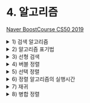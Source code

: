 # 4. 알고리즘

[Naver BoostCourse CS50 2019](https://www.edwith.org/boostcourse-cs-050)

<details>
  <summary>1) 검색 알고리즘</summary>

# 학습 목표

주어진 배열 속에서 특정 값을 찾는 방법을 설명할 수 있다.

# 검색 알고리즘

**배열**은 한 자료형의 여러 값들이 메모리 상에 모여 있는 구조이다.

컴퓨터는 이 값들에 접근할 때 배열의 인덱스 하나하나를 접근한다.

만약 어떤 값이 배열 안에 속해 있는지를 찾아 보기 위해서는 배열이 정렬되어 있는지 여부에 따라 아래와 같은 방법을 사용할 수 있다.

# 선형 검색

배열의 인덱스를 처음부터 끝까지 하나씩 증가시키면서 방문하여 그 값이 속하는지를 검사한다.

아래 의사코드와 같이 나타낼 수 있다.

```
For i from 0 to n–1

    If i'th element is 50

        Return true

Return false
```

# 이진 검색

만약 배열이 정렬되어 있다면, 배열 중간 인덱스부터 시작하여 찾고자 하는 값과 비교하며 그보다 작은(작은 값이 저장되어 있는) 인덱스 또는 큰(큰 값이 저장되어 있는) 인덱스로 이동을 반복하면 된다.

아래 의사코드와 같이 나타낼 수 있다.

```
If no items

    Return false

If middle item is 50

    Return true

Else if 50 < middle item

    Search left half

Else if 50 > middle item

    Search right half
```

# 생각해보기

만약 정렬되지 않은 배열이 있다면, 선형 검색이 빠를까 이진 검색이 빠를까?

- 정답을 찾는 속도는 선형 검색이 더 빠를 것이다. 선형 검색은 데이터를 차례대로 계속해서 찾기만 하지만, 이진 검색의 경우 해당 인덱스의 데이터와 찾고자 하는 값을 비교하는 과정을 반복하기 때문이다.
- 또한, 정렬되지 않은 상태에서 이진 검색으로 찾게 되면 데이터가 배열 안에 존재하는 데에도 불구하고 그 데이터가 없는 것으로 잘못 결론을 내릴 수도 있다.
- 하지만 배열이 정렬되어 있는 경우라면 이진 검색이 올바른 결과를 도출하면서도 그 속도가 평균적으로 훨씬 빠를 것이다.

</details>

<details>
  <summary>2) 알고리즘 표기법</summary>

# 학습 목표

알고리즘의 실행 시간의 상한과 하한을 표기할 수 있다.

# 알고리즘 표기법

1주차에 아래 그림과 같이 알고리즘을 실행하는데 걸리는 시간을 표현해 봤다.

<img src="imgs/BigO.png" width="500">

위와 같은 그림을 공식으로 표기한 것이 **Big O 표기법**이다.

여기서 O는 "**on the order of**"의 약자로, 쉽게 생각하면 "**~만큼의 정도로 커지는**" 것이라고 볼 수 있다.

O(n)은 n만큼 커지는 것이므로 n이 늘어날수록 선형적으로 증가하게 된다. O(n/2)도 결국 n이 매우 커지면 1/2은 큰 의미가 없어지므로 O(n)이라고 볼 수 있다.

주로 아래 목록과 같은 Big O 표기가 실행 시간을 나타내기 위해 많이 사용된다.

- O(n^2)
- O(n log n)
- O(n) - 선형 검색
- O(log n) - 이진 검색
- O(1)

**Big O**가 알고리즘 **실행 시간의 상한**을 나타낸 것이라면, 반대로 **Big Ω**는 알고리즘 **실행 시간의 하한**을 나타내는 것이다.

예를 들어 선형 검색에서는 n개의 항목이 있을 때 최대 n번의 검색을 해야 하므로 상한이 O(n)이 되지만 운이 좋다면 한 번만에 검색을 끝낼 수도 있으므로 하한은 Ω(1)이 된다.

역시 아래 목록과 같은 Big Ω 표기가 많이 사용된다.

- Ω(n^2)
- Ω(n log n)
- Ω(n) - 배열 안에 존재하는 값의 개수 세기
- Ω(log n)
- Ω(1) - 선형 검색, 이진 검색

# 생각해보기

실행시간의 상한이 낮은 알고리즘이 더 좋을까? 하한이 낮은 알고리즘이 더 좋을까?

- 실행시간의 상한이 낮은 알고리즘이 더 좋을 것이다. 왜냐하면 실행시간의 상한이 높은 비효율적인 알고리즘은 다루는 데이터의 크기가 커짐에 따라서 최악의 경우에 걸리는 실행시간이 기하급수적으로 늘어날 수 있기 때문이다.
- 또한 상한 시간이 같다면, 평균적으로 실행 시간이 낮은 알고리즘이 좋은 알고리즘일 것이다.

</details>

<details>
  <summary>3) 선형 검색</summary>

# 학습 목표

주어진 배열 또는 구조체에서 선형 검색을 할 수 있다.

# 선형 검색

찾고자 하는 자료를 검색하는 데 사용되는 다양한 알고리즘이 있다. 그 중 하나가 **선형 검색**이다.

선형 검색은 **원하는 원소가 발견될 때까지 처음부터 마지막 자료까지 차례대로 검색**한다.

이렇게 하여 선형 검색은 찾고자 하는 자료를 찾을 때까지 모든 자료를 확인해야 한다.

# 효율성 그리고 비효율성

**선형 검색 알고리즘**은 **정확하지만 아주 효율적이지 못한 방법**이다.

리스트의 길이가 n이라고 했을 때, 최악의 경우 리스트의 모든 원소를 확인해야 하므로 n번만큼 실행된다.

여기서 최악의 상황은 찾고자 하는 자료가 맨 마지막에 있거나 리스트 안에 없는 경우를 말한다.

만약 100만 개의 원소가 있는 리스트라고 가정해본다면 효율성이 매우 떨어짐을 느낄 수 있다.

반대로 최선의 상황은 처음 시도했을 때 찾고자 하는 값이 있는 경우이다.

평균적으로 선형 검색이 최악의 상황에서 종료되는 것에 가깝다고 가정할 수 있다.

선형 검색은 **자료가 정렬되어 있지 않거나 그 어떤 정보도 없이 하나씩 찾아야 하는 경우에 유용**하다.

이러한 경우 무작위로 탐색하는 것보다 순서대로 탐색하는 것이 효율적이다.

이제 우리는 검색 이전에 정렬이 필요한 이유를 알 수 있다.

정렬은 시간이 오래 걸리고 공간을 더 차지한다.

하지만 이 추가적인 과정을 진행하면 우리는 여러 번 리스트를 검색해야 하거나 매우 큰 리스트를 검색해야 할 경우 시간을 단축할 수 있을 것이다.

주어진 배열에서 특정 값을 찾기 위해 선형 검색을 사용한다면, 아래와 같은 코드를 작성할 수 있다.

```c
#include <cs50.h>
#include <stdio.h>

int main(void)
{
    //numbers 배열 정의 및 값 입력
    int numbers[] = {4, 8, 15, 16, 23, 42};

    //값 50 검색
    for (int i = 0; i < 6; i++)
    {
        if (numbers[i] == 50)
        {
            printf("Found\n");
            return 0;
        }
    printf("Not found\n");
    return 1;
    }
}
```

배열의 크기만큼 for 루프를 돌면서 배열의 인덱스를 차례대로 방문하며 찾는 값이 있는지를 검사하면 된다.

문자열로 이루어진 배열도 비슷한 방식으로 검색할 수 있다.

만약 전화번호부에서 특정 이름을 찾아 해당하는 전화번호를 출력하는 프로그램을 작성하려면 어떻게 할 수 있을까?

가장 간단한 예는 아래와 같은 프로그램이 될 것이다.

```c
#include <cs50.h>
#include <stdio.h>
#include <string.h>

int main(void)
{
    string names[] = {"EMMA", "RODRIGO", "BRIAN", "DAVID"};
    string numbers[] = {"617-555-0100", "617-555-0101", "617-555-0102", "617-555-0103"};

    for (int i = 0; i < 4; i++)
    {
        if (strcmp(names[i], "EMMA") == 0)
        {
            printf("Found %s\n", numbers[i]);
            return 0;
        }
    }
    printf("Not found\n");
    return 1;
}
```

names 배열과 numbers 배열을 따로 정의하고 names 배열에서 검색을 해서 해당하는 인덱스의 numbers 배열 값을 출력하는 것이다.

하지만 이 경우에는 names 배열과 numbers 배열이 서로 같은 인덱스를 가져야 한다는 한계가 있다.

더 좋은 방법은 아래 코드와 같이 새로운 자료형으로 **구조체**를 정의해서 이름과 번호를 묶어주는 것이다.

```c
#include <cs50.h>
#include <stdio.h>
#include <string.h>

typedef struct
{
    string name;
    string number;
}
person;

int main(void)
{
    person people[4];

    people[0].name = "EMMA";
    people[0].number = "617-555-0100";
    people[1].name = "RODRIGO";
    people[1].number = "617-555-0101";
    people[2].name = "BRIAN";
    people[2].number = "617-555-0102";
    people[3].name = "DAVID";
    people[3].number ="617-555-0103";

    //EMMA 검색
    for (int i = 0; i < 4; i++)
    {
        if (strcmp(people[i].name, "EMMA") == 0)
        {
            printf("Found %s\n", people[i].number);
            return 0;
        }
    }
    printf("Not found\n");
    return 1;
}
```

person이라는 이름의 구조체를 자료형으로 정의하고 person 자료형의 배열을 선언하면 그 안에 포함된 속성값은 '.'으로 연결해서 접근할 수 있다.

person a; 라는 변수가 있다면, a.name 또는 a.number 이 각각 이름과 전화번호를 저장하는 변수가 된다.

이렇게 함으로써 더욱 확장성 있는 전화번호부 검색 프로그램을 만들 수 있다.

# 생각해보기

전화번호부와 같이 구조체를 정의하여 관리 및 검색을 하면 더 편리한 예는 또 무엇이 있을까?

- 쇼핑몰 회원의 아이디와 전화번호 및 주소 등

</details>

<details>
  <summary>4) 버블 정렬</summary>

# 학습 목표

버블 정렬의 원리와 실행 시간을 설명하고 구현할 수 있다.

# 버블 정렬

정렬되지 않은 리스트를 탐색하는 것보다 정렬한 뒤 탐색하는 것이 더 효율적이다.

정렬 알고리즘 중 하나는 **버블 정렬**이다.

버블 정렬은 **두 개의 인접한 자료 값을 비교하면서 위치를 교환하는 방식으로 정렬**하는 방법을 말한다.

버블 정렬은 단 두 개의 요소만 정렬해주는 좁은 범위의 정렬에 집중한다.

이 접근법은 간단하지만 단 하나의 요소를 정렬하기 위해 너무 많이 교환하는 낭비가 발생할 수도 있다.

아래와 같은 8개의 숫자가 임의의 숫자로 나열되어 있다.

이 숫자들을 **오름차순**으로 정렬하기 위해 바로 옆에 있는 숫자들과 비교하는 방법을 사용해 보겠다.

> 6 3 8 5 2 7 4 1

먼저 가장 앞의 6과 3을 비교해서 순서를 바꾼다

> 교환 전: 3 6 **8** **5** 2 7 4 1
> 교환 후: 3 6 **5** **8** 2 7 4 1

이런 식으로 숫자 끝까지 진행하면 아래와 같이 정렬된다.

> 3 6 5 2 7 4 1 8

하지만 아직 오름차순으로 정렬이 되지 않았기 때문에, 다시 처음부터 동일한 작업을 반복한다.

> **3** **6** 5 2 7 4 1 8
> 3 **6** **5** 2 7 4 1 8 (교환)
> 3 5 **6** **2** 7 4 1 8 (교환)
> 3 5 2 **6** **7** 4 1 8
> 3 5 2 6 **7** **4** 1 8 (교환)
> 3 5 2 6 4 **7** **1** 8 (교환)
> 3 5 2 6 4 1 **7** **8**

조금 더 잘 정렬이 되어있다. 이 과정을 끝까지 반복하면 최종적으로 아래와 같이 오름차순 정렬이 될 것이다.

> 1 2 3 4 5 6 7 8

이러한 정렬 방식을 '**버블 정렬**' 이라고 한다.

마치 거품이(비교 및 교환이) 터지면서 위로 올라오는 (배열의 옆으로 이동하는) 방식이기 때문이다.

아래와 같이 의사 코드로 나타낼 수 있다.

```
Repeat n–1 times

    For i from 0 to n–2

        If i'th and i+1'th elements out of order

            Swap them
```

중첩 루프를 돌아야 하고, n개의 값이 주어졌을 때 각 루프는 각가 n-1번, n-1번 반복되므로 (n -1 ) \* (n -1) = n^2 - 2n + 1 번의 비교 및 교환이 필요하다.

여기서 가장 크기가 큰 요소는 n^2 이므로 위와 같은 코드로 작성한 버블 정렬 실행 시간의 상한은 **O(n^2)**이라고 말할 수 있다.

정렬이 되어 있는지 여부에 관계 없이 루프를 돌며 비교를 해야 하므로 위와 같은 코드로 작성한 버블 정렬의 실행 시간의 하한도 여전히 **Ω(n^2)**이 된다.

# 생각해보기

버블 정렬이 효율적인 경우는 어떤 경우인가? 반대로 어떤 경우에 비효율적이게 될까?

- 효율적인 경우: 검색을 여러 번 수행해야 하는 경우
- 비효율적인 경우: 이미 정렬되어 있는 경우, 검색이 적게 필요한 경우

</details>

<details>
  <summary>5) 선택 정렬</summary>

# 학습 목표

선택 정렬의 원리와 실행 시간을 설명하고 구현할 수 있다.

# 선택 정렬

보통 배열이 정렬되어 있으면 정렬되지 않은 배열보다 더 쉽게 탐색할 수 있다.

정렬을 위한 알고리즘 중 **선택정렬**은 배열 안의 자료 중 가장 작은 수(혹은 가장 큰 수)를 찾아 첫 번째 위치(혹은 가장 마지막 위치)의 수와 교환해주는 방식의 정렬이다.

**선택 정렬**은 **교환 횟수를 최소화**하는 반면 각 자료를 비교하는 횟수는 증가한다.

다음과 같은 정렬되지 않은 숫자들을 오름차순 정렬해보도록 하자

> 6 3 8 5 2 7 4 1

먼저 아래 숫자들 중에서 가장 작은 값을 찾는다

> 6 3 8 5 2 7 4 **1**

가장 작은 값인 1은 가장 앞에 있어야 하므로 현재 리스트의 첫 번째 값인 6과 교환한다.

> **1** 3 8 5 2 7 4 **6**

그리고 정렬되어 있는 1은 제외하고, 두 번째 숫자부터 시작해서 또 가장 작은 값을 찾는다.

> 1 3 8 5 **2** 7 4 6

가장 작은 값인 2는 정렬되지 않는 숫자들 중에서 가장 앞에 있어야 하므로 3과 교환한다.

> 1 **2** 8 5 **3** 7 4 6

이 과정을 더 이상 교환이 일어나지 않을 때까지 반복하면, 아래와 같이 오름차순 정렬이 완료된다.

> 1 2 3 4 5 6 7 8

이러한 정렬 방법을 '**선택 정렬**' 이라고 한다. 의사 코드로 아래와 같이 표현할 수 있다.

```
For i from 0 to n–1

    Find smallest item between i'th item and last item

    Swap smallest item with i'th item
```

여기서도 **두 번의 루프**를 돌아야 한다.

바깥 루프에서는 숫자들을 처음부터 순서대로 방문하고, 안쪽 루프에서는 가장 작은 값을 찾아야 한다.

따라서 소요 시간의 상한은 **O(n^2)**이 된다. 하한도 마찬가지로 **Ω(n^2)**이다. 버블 정렬과 동일하다.

# 생각해보기

선택정렬을 좀 더 효율적으로 어떻게 바꿀 수 있을까?

- 배열을 도는 루프를 중첩하기 보다는, 배열을 한 바퀴 돌면서 가장 작은 숫자만 찾는 것에서 그치지 않고 각 숫자들의 크기의 순서를 기록하고 그 순서에 맞게 새로운 배열의 인덱스에 각 숫자들을 할당하면 반복적으로 비교하지 않아도 되어서 시간적으로 더 효율적인 정렬이 될 것이다.

</details>

<details>
  <summary>6) 정렬 알고리즘의 실행시간</summary>

# 학습 목표

여러 정렬 알고리즘과 검색 알고리즘의 실행 시간을 Big O와 Big Ω로 정의할 수 있다.

# 실행시간의 상한

- O(n^2): 선택 정렬, 버블 정렬
- O(n log n)
- O(n): 선형 검색
- O(log n): 이진 검색
- O(1)

# 실행시간의 하한

- Ω(n^2): 선택 정렬, 버블 정렬
- Ω(n log n)
- Ω(n)
- Ω(log n)
- Ω(1): 선형 검색, 이진 검색

여기서 **버블 정렬**을 좀 더 잘 할 수 있는 방법을 알아보자

만약 정렬이 모두 되어 있는 숫자 리스트가 주어진다면 어떨까?

원래의 의사 코드는 다음과 같다

```
Repeat n–1 times

    For i from 0 to n–2

        If i'th and i+1'th elements out of order

            Swap them
```

여기서 안쪽 루프에서 만약 교환이 하나도 일어나지 않는다면 이미 정렬이 잘 되어 있는 상황일 것이다.

따라서 바깥쪽 루프를 '교환이 일어나지 않을 때'까지만 수행하도록 다음과 같이 바꿀 수 있다.

```
Repeat until no swaps

    For i from 0 to n–2

        If i'th and i+1'th elements out of order

            Swap them
```

따라서 최종적으로 버블 정렬의 하한은 **Ω(n)**이 된다.

상황에 따라서는 선택 정렬보다 더 빠른 방법이 되는 것이다.

# 실행시간의 하한

- Ω(n^2): 선택 정렬
- Ω(n log n)
- **Ω(n): 버블 정렬**
- Ω(log n)
- Ω(1): 선형 검색, 이진 검색

# 생각해보기

선택 정렬의 실행 시간의 하한도 버블 정렬처럼 더 단축시킬 수 있을까?

- 선택 정렬의 경우 버블 정렬과 같은 방식으로 실행 시간을 단축시킬 수는 없을 것이다. (바깥쪽 루프를 돌 때마다, 어떤 숫자가 정렬되지 않고 남은 숫자들 중 가장 작은 숫자인지를 확인해야 하기 때문에)
- 다만, 각 숫자의 순서를 루프를 돌면서 여러 번 세지 않고, 한 번 셀 때 각 숫자가 몇번째로 작은(큰) 숫자인지를 기록해 놓으면 실행시간을 단축시킬 수 있을 것이다

</details>

<details>
  <summary>7) 재귀</summary>

# 학습 목표

함수를 재귀적으로 사용하는 코드를 작성할 수 있다.

# 재귀

함수를 사용할 때 어디에서 호출할까? main 안에서 프로그램을 작성하면서 필요한 순간에 호출하여 사용한다.

그런데 main 또한 함수이다. main이라는 함수 안에서 또 다른 함수를 사용한 것이다.

이 사실을 알게 되었을 때, 우리는 **함수가 본인 스스로를 호출해서 사용할 수 있는지**에 대해 의문을 가질 수 있다.

이에 대한 대답은 할 수 있다 이며, 이러한 것을 **재귀(recursion)**라고 부른다.

아래와 같이 피라미드 모양을 출력하기 위해 다음과 같은 코드를 작성할 수 있다.

> #

##

###

####

```c
#include <cs50.h>
#include <stdio.h>

void draw(int h);

int main(void)
{
    //사용자로부터 피라미드의 높이를 입력 받아 저장
    int height = get_int("Height: ");

    //피라미드 그리기
    draw(height);
}

void draw(int h)
{
    //높이가 h인 피라미드 그리기
    for (int i = 1; i <= h; i++)
    {
        for (int j = 1; j <= i; j++)
        {
            printf("#");
        }
        printf("\n");
    }
}
```

높이를 입력 받아 중첩 루프를 통해 피라미드를 출력해주는 draw 함수를 정의한 것이다.

여기서 꼭 중첩 루프를 써야만 할까? 사실 바깥 쪽 루프는 안 쪽 루프에서 수행하는 내용을 반복하도록 하는 것일 뿐이다.

따라서 바깥 쪽 루프를 없앤 draw 함수를 만들고, 이를 '재귀적으로' 호출하도록 해서 똑같은 작업을 수행할 수 있다.

즉, draw 함수 안에서 draw 함수를 호출하는 것이다. 아래 코드와 같이 수정할 수 있다.

```c
#include <cs50.h>
#include <stdio.h>

void draw(int h);

int main(void)
{
    int height = get_int("Height: ");

    draw(height);
}

void draw(int h)
{
    //높이가 0이라면 (그릴 필요가 없다면)
    if (h == 0)
    {
        return;
    }

    //높이가 h-1인 피라미드 그리기
    draw(h - 1);

    //피라미드에서 폭이 h인 한 층 그리기
    for (int i = 0; i < h; i++)
    {
        printf("#");
    }
    printf("\n");
}
```

draw 함수 안에서 draw 함수를 다시 호출하는 부분을 유의해야 한다.

h라는 높이를 받았을 때, h-1 높이로 draw 함수를 먼저 호출하고, 그 후에 h 만큼의 #을 출력한다. 여기서 내부적으로 호출된 draw 함수를 따라가다 보면 **h = 0**인 상황이 오게 된다.

따라서 그 때는 아무것도 출력을 하지 않도록 하는 **조건문을 추가**해줘야 한다.

이렇게 재귀를 사용하면 중첩 루프를 사용하지 않고도 하나의 함수로 동일한 작업을 수행할 수 있다.

# 생각해보기

반복문을 쓸 수 있는데도 재귀를 사용하는 이유는 무엇일까?

- 반복문을 사용할 때보다 재귀함수로 구현된 코드를 볼 때 함수 내부적으로 어떤 일들이 진행되는지, 어떤 부분이 반복되는지 알기가 쉬운 것 같다.

# 스택

재귀 함수에서 동일한 함수를 계속해서 호출할 때마다 **함수를 위한 메모리가 계속해서 할당**된다. 함수가 호출될 때마다 사용되는 메모리를 **스택**이라고 부른다.

컴퓨터가 일을 처리하는 데 관리를 하는 역할인 운영체제는 함수를 실행할 수 있도록 일정량의 바이트를 주고, 그 공간에 함수의 변수나 다른 것들을 저장할 수 있도록 한다.

그래서 재귀함수를 이용하다 보면 함수가 종료되지 않고, 함수가 계속해서 호출되는 경우가 발생하기도 한다. 이 경우 스택 공간은 초과되고 프로그램 충돌이 발생된다.

그렇기 때문에 재귀를 사용할 때는 과도하게 스택 메모리가 사용되지 않도록 주의해야 한다. 메모리 사용 문제 때문에 재귀는 매우 유의해야 하지만, 특정 자료구조를 다룰 때 매우 유용하게 사용된다.

</details>

<details>
  <summary>8) 병합 정렬</summary>

# 학습 목표

재귀를 활용한 병합 정렬을 구현할 수 있다.

# 병합 정렬

전화번호부의 분할 정복 탐색처럼 데이터를 반으로 나누어 간다는 것과 공통점이 있는 방법인 **병합 정렬(합병 정렬)**이 있다.

병합 정렬은 **원소가 한 개가 될 때까지 계속해서 반으로 나누다가 다시 합쳐나가며 정렬을 하는 방식이다.**

그리고 이 과정은 재귀적으로 구현되기 때문에 나중에 재귀를 학습하면 더 이해하기 쉽다.

다음 숫자들을 오름차순으로 정렬해 보자.

> 7 4 5 2 6 3 8 1

먼저 숫자들을 반으로 나눈다.

> **7 4 5 2** | 6 3 8 1

그리고 나눠진 부분 중 첫 번째를 한 번 더 반으로 나눠 본다.

> **7** | **4** | 5 2 | 6 3 8 1

이제 숫자가 두 개 밖에 남지 않았으므로 더 이상 나누지 않고, 두 숫자를 다시 **병합**한다.

단, 이 때 **작은 숫자가 먼저 오도록**한다. 4와 7의 순서를 바꿔서 병합하는 것이다.

> **4** **7** | 5 2 | 6 3 8 1

마찬가지로 5 2 부분도 반으로 나눈 후에 작은 숫자가 먼저 오도록 다시 병합할 수 있다.

> 4 7 | **2** **5** | 6 3 8 1

그럼 이제 4 7 과 2 5 두 개의 부분들을 병합한다.

각 부분들의 숫자들을 앞에서부터 순서대로 읽어들여 비교하여 더 작은 숫자를 병합되는 부분에 가져온다.

즉, 4와 2를 먼저 비교해서 2를 가져온다. 그 후에 4와 5를 비교해서 4를 가져온다.

그리고 7과 5를 비교해서 5를 가져오고, 남은 7을 가져온다.

> **2 4 5 7** | 6 3 8 1

이제 남은 오른쪽 4개의 숫자들도 위와 동일한 과정을 거친다.

> 2 4 5 7 | **1 3 6 8**

마지막으로 각각 정렬된 왼쪽 4개와 오른쪽 4개의 두 부분을 병합한다.

2와 1을 비교하고, 1을 가져온다. 2와 3을 비교하고, 2를 가져온다. 4와 3을 비교하고, 3을 가져온다. 4와 6을 비교하고 ... 이 과정을 병합이 끝날 때까지 진행하면 아래와 같이 정렬이 완료된다.

> **1 2 3 4 5 6 7 8**

전체 과정을 요약해서 도식화해보면 아래와 같다.

7 | 4 | 5 | 2 | 6 | 3 | 8 | 1 → 가장 작은 부분 (숫자 1개)으로 나눠진 결과다.

4 7 | 2 5 | 3 6 | 1 8 → 숫자 1개씩을 정렬하여 병합한 결과다.

2 4 5 7 | 1 3 6 8 → 숫자 2개씩을 정렬하여 병합한 결과다.

1 2 3 4 5 6 7 8 → 마지막으로 숫자 4개씩을 정렬하여 병합한 결과다.

이러한 방법을 '**병합 정렬**'이라고 한다.

병합 정렬 실행 시간의 상한은 **O(n log n)**이다.

숫자들을 반으로 나누는 데는 O(log n)의 시간이 들고, 각 반으로 나눈 부분들을 다시 정렬해서 병합하는 데 각각 O(n)의 시간이 걸리기 때문이다.

실행 시간의 하한도 역시 **Ω(n log n)**이다. 숫자들이 이미 정렬되었는지 여부에 관계 없이 나누고 병합하는 과정이 필요하기 때문이다.

# 생각해보기

병합 정렬을 선택 정렬이나 버블 정렬과 비교했을 때 장점과 단점은 무엇이 있을까?

- 장점: 두 정렬보다 실행시간 상한이 작다.
- 단점: 메모리를 추가로 요구한다. 버블 정렬보다 실행시간 하한이 크다.

# 정렬된 배열

**이진 탐색**은 모든 데이터를 다 보는 것이 아니라 **절반을, 그리고 그 절반을 보는 방식**으로 진행되어 탐색 시간이 굉장히 짧았다. 합병 정렬 역시 반을 나눈다는 개념이 사용되기 때문에 시간이 적게 들 것이라고 유추할 수 있다.

만약 8개의 원소가 있다면 3번 나누어질 것이다. 따라서 n개의 원소가 있을 때 완전히 다 나누어지기까지 호출되는 함수의 개수는 log n개라는 것을 알 수 있다.

그리고 합병 정렬은 병합하는 알고리즘을 포함한다. 합쳐지는 과정에서 각 원소들의 크기를 비교하기 때문에 n번의 비교 과정이 있다. 즉 한 번 나누어질 때마다 n번의 비교 횟수가 추가되는 것이다. 따라서 합병 정렬의 시간 복잡도는 **O(n log n)**이다.

또한 이렇게 나누어지고 합쳐지는 중간 단계의 배열을 임시로 저장하고 함수가 종료될 때까지 기억하고 있어야 하기 때문에, 메모리의 필요한 공간이 늘어난다.

</details>
